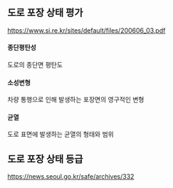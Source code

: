 ## 도로 포장 상태 평가
https://www.si.re.kr/sites/default/files/200606_03.pdf

#### 종단평탄성
도로의 종단면 평탄도
#### 소성변형
차량 통행으로 인해 발생하는 포장면의 영구적인 변형
#### 균열
도로 표면에 발생하는 균열의 형태와 범위

## 도로 포장 상태 등급
https://news.seoul.go.kr/safe/archives/332

###
